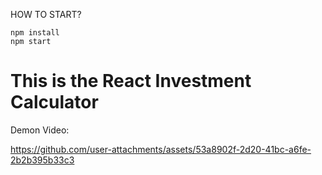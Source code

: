 HOW TO START?

~~~
npm install
npm start
~~~

# This is the React Investment Calculator
Demon Video:


https://github.com/user-attachments/assets/53a8902f-2d20-41bc-a6fe-2b2b395b33c3

